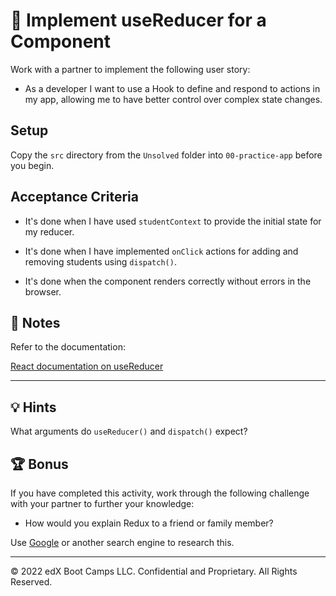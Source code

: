 # 📖 Implement useReducer for a Component

Work with a partner to implement the following user story:

* As a developer I want to use a Hook to define and respond to actions in my app, allowing me to have better control over complex state changes.

## Setup

Copy the `src` directory from the `Unsolved` folder into `00-practice-app` before you begin.

## Acceptance Criteria

* It's done when I have used `studentContext` to provide the initial state for my reducer.

* It's done when I have implemented `onClick` actions for adding and removing students using `dispatch()`.

* It's done when the component renders correctly without errors in the browser.

## 📝 Notes

Refer to the documentation:

[React documentation on useReducer](https://reactjs.org/docs/hooks-reference.html#usereducer)

---

## 💡 Hints

What arguments do `useReducer()` and `dispatch()` expect?

## 🏆 Bonus

If you have completed this activity, work through the following challenge with your partner to further your knowledge:

* How would you explain Redux to a friend or family member?

Use [Google](https://www.google.com) or another search engine to research this.

---
© 2022 edX Boot Camps LLC. Confidential and Proprietary. All Rights Reserved.
